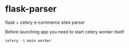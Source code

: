 # flask-parser
flask + celery e-commerce sites parser

Before launching app you need to start celery worker itself
```bash
celery -A main worker
```
